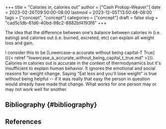 +++
title = "Calories in, calories out"
author = ["Cash Prokop-Weaver"]
date = 2023-02-26T09:50:00-08:00
lastmod = 2023-12-05T13:50:48-08:00
tags = ["concept", "concept"]
categories = ["concept"]
draft = false
slug = "cad5c1db-61d6-40bd-98c2-8882bf4193f6"
+++

The idea that the difference between one's balance between calories in (i.e. eating) and calories out (i.e. burned, excreted, etc) can explain all weight loss and gain.

I consider this to be [Lowercase-a accurate without being capital-T True]({{< relref "lowercase_a_accurate_without_being_capital_t_true.md" >}}). Calories in calories out is accurate in the context of thermodynamics but it's insufficient to explain human behavior. It ignores the emotional and social reasons for weight change. Saying "Eat less and you'll lose weight" is true without being helpful -- if it was really that easy the person in question would already have made that change. What works for one person may or may not work well for another.


## Bibliography {#bibliography}

## References

<style>.csl-entry{text-indent: -1.5em; margin-left: 1.5em;}</style><div class="csl-bib-body">
</div>
